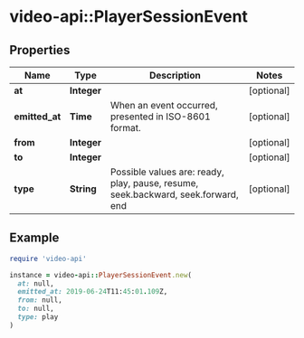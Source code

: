# video-api::PlayerSessionEvent

## Properties

| Name | Type | Description | Notes |
| ---- | ---- | ----------- | ----- |
| **at** | **Integer** |  | [optional] |
| **emitted_at** | **Time** | When an event occurred, presented in ISO-8601 format. | [optional] |
| **from** | **Integer** |  | [optional] |
| **to** | **Integer** |  | [optional] |
| **type** | **String** | Possible values are: ready, play, pause, resume, seek.backward, seek.forward, end | [optional] |

## Example

```ruby
require 'video-api'

instance = video-api::PlayerSessionEvent.new(
  at: null,
  emitted_at: 2019-06-24T11:45:01.109Z,
  from: null,
  to: null,
  type: play
)
```

